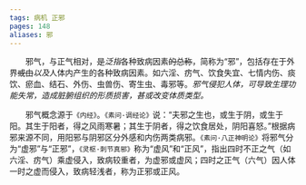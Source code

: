 ```yaml
---
tags: 病机 正邪
pages: 148
aliases: 邪
---
```

&emsp;&emsp;邪气，与正气相对，~~是~~<dfn>泛指</dfn>各种致病因素~~的总称~~，简称为“邪”，包括存在于外界~~或由~~<dfn>以及</dfn>人体内产生的各种致病因素。如六淫、疠气、饮食失宜、七情内伤、痰饮、瘀血、结石、外伤、虫兽伤、寄生虫、毒邪等。<dfn>邪气侵犯人体，可导致生理功能失常，造成脏腑组织的形质损害，甚或改变体质类型。</dfn>

&emsp;&emsp;邪气概念源于`《内经》`。`《素问·调经论》`说：“夫邪之生也，或生于阴，或生于阳。其生于阳者，得之风雨寒暑；其生于阴者，得之饮食居处，阴阳喜怒。”根据病邪来源不同，用阳邪与阴邪区分外感和内伤两类病邪。`《素问·八正神明论》`将邪气分为“虚邪”与“正邪”，`《灵枢·刺节真邪》`称为“虚风”和“正风”，指出四时不正之气（如六淫、疠气）乘虚侵入，致病较重者，为虚邪或虚风；四时之正气（六气）因人体一时之虚而侵入，致病轻浅者，称为正邪或正风。